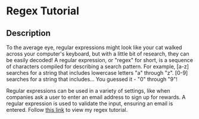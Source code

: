 # Regex Tutorial

## Description
To the average eye, regular expressions might look like your cat walked across your computer's keyboard, but with a little bit of research, they can be easily decoded! A regular expression, or "regex" for short, is a sequence of characters compiled for describing a search pattern. For example, [a-z] searches for a string that includes lowercase letters "a" through "z". [0-9] searches for a string that includes... You guessed it - "0" through "9"!  

Regular expressions can be used in a variety of settings, like when companies ask a user to enter an email address to sign up for rewards. A regular expression is used to validate the input, ensuring an email is entered. Follow [this link](https://gist.github.com/miamauro/b1f26102b757cc305c9faa6a9dd4f36f) to view my regex tutorial.
